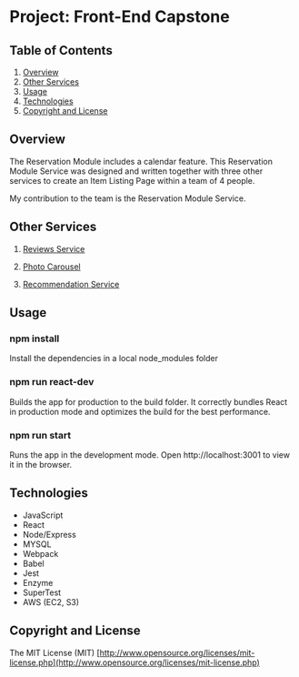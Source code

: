 # Project: Front-End Capstone

## Table of Contents
1. [Overview](#Overview)
1. [Other Services](#Other)
1. [Usage](#Usage)
1. [Technologies](#Technologies)
1. [Copyright and License](#License)

## Overview
The Reservation Module includes a calendar feature.
This Reservation Module Service was designed and written together with three other services to create an Item Listing Page within a team of 4 people.

My contribution to the team is the Reservation Module Service.



## Other Services

  1. [Reviews Service](https://github.com/rpt19-umibozu/devjce-fec-service)

  1. [Photo Carousel](https://github.com/rpt19-umibozu/jason_FEC_service)

  1. [Recommendation Service](https://github.com/rpt19-umibozu/FEC-Youzhu-recommendation)




## Usage

### npm install
  Install the dependencies in a local node_modules folder

### npm run react-dev
  Builds the app for production to the build folder.
  It correctly bundles React in production mode and optimizes the build for the best performance.

### npm run start
  Runs the app in the development mode.
  Open http://localhost:3001 to view it in the browser.


## Technologies

- JavaScript
- React
- Node/Express
- MYSQL
- Webpack
- Babel
- Jest
- Enzyme
- SuperTest
- AWS (EC2, S3)



## Copyright and License
The MIT License (MIT) [http://www.opensource.org/licenses/mit-license.php](http://www.opensource.org/licenses/mit-license.php)